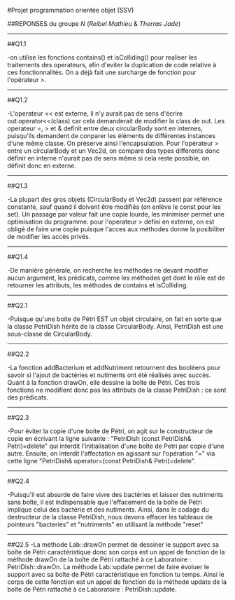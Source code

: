 #Projet programmation orientée objet (SSV)

##REPONSES du groupe *N* (*Reibel Mathieu* & *Therras Jade*) 

*************************************************
##Q1.1

-on utilise les fonctions contains() et isColliding() pour realiser les traitements des operateurs, afin d'eviter la duplication de code relative à ces fonctionnalités. On a déjà fait une surcharge de fonction pour l'opérateur >.

*************************************************
##Q1.2


-L'operateur << est externe, il n'y aurait pas de sens d'écrire out.operator<<(class) car cela demanderait de modifier la class de out.
Les operateur =, > et & definit entre deux circularBody sont en internes, puisqu'ils demandent de conparer les éléments de différentes instances d'une même classe. On préserve ainsi l'encapsulation.
Pour l'opérateur > entre un circularBody et un Vec2d, on compare des types différents donc définir en interne n'aurait pas de sens même si cela reste possible, on définit donc en externe.

*************************************************
##Q1.3


-La plupart des gros objets (CircularBody et Vec2d) passent par référence constante, sauf quand il doivent être modifiés (on enlève le const pour les set). Un passage par valeur fait une copie lourde, les minimiser permet une optimisation du programme.
pour l'operateur > défini en externe, on est obligé de faire une copie puisque l'acces aux méthodes donne la posibiliter de modifier les accès privés.

*************************************************
##Q1.4


-De manière générale, on recherche les méthodes ne devant modifier aucun argument, les prédicats, comme les méthodes get dont le rôle est de retourner les attributs, les méthodes de contains et isColliding.

*************************************************
##Q2.1

-Puisque qu'une boite de Pétri EST un objet circulaire, on fait en sorte que la classe PetriDish hérite de la classe CircularBody. Ainsi, PetriDish est une sous-classe de CircularBody.

*************************************************
##Q2.2

-La fonction addBacterium et addNutriment retournent des booléens pour savoir si l'ajout de bactéries et nutiments ont été réalisés avec succès. Quant à la fonction drawOn, elle dessine la boîte de Pétri. Ces trois fonctions ne modifient donc pas les attributs de la classe PetriDish : ce sont des prédicats.

*************************************************
##Q2.3

-Pour éviter la copie d'une boite de Pétri, on agit sur le constructeur de copie en écrivant la ligne suivante : "PetriDish (const PetriDish& Petri)=delete" qui interdit l'initialisation d'une boîte de Petri par copie d'une autre. Ensuite, on interdit l'affectation en agissant sur l'opération "=" via cette ligne "PetriDish& operator=(const PetriDish& Petri)=delete".

*************************************************
##Q2.4

-Puisqu'il est absurde de faire vivre des bactéries et laisser des nutriments sans boîte, il est indispensable que l'effacement de la boîte de Pétri implique celui des bactérie et des nutiments.
Ainsi, dans le codage du destructeur de la classe PetriDish, nous devons effacer les tableaux de pointeurs "bacteries" et "nutriments" en utilisant la méthode "reset"

*************************************************
##Q2.5
-La méthode Lab::drawOn permet de dessiner le support avec sa boîte de Pétri caractéristique donc son corps est un appel de fonction de la méthode drawOn de la boîte de Pétri rattaché à ce Laboratoire : PetriDish::drawOn.
La méthode Lab::update permet de faire évoluer le support avec sa boîte de Pétri caractéristique en fonction tu temps. Ainsi le corps de cette fonction est un appel de fonction de la méthode update de la boîte de Pétri rattaché à ce Laboratoire : PetriDish::update.


